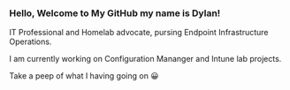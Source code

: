 
### Hello, Welcome to My GitHub my name is Dylan!
IT Professional and Homelab advocate, pursing Endpoint Infrastructure Operations.

I am currently working on Configuration Mananger and Intune lab projects.


Take a peep of what I having going on :grinning:
